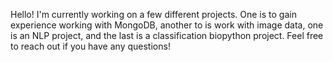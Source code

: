 Hello! I'm currently working on a few different projects. One is to gain experience working with MongoDB, another to is work with image data, one is an NLP project, and the last is a classification biopython project. Feel free to reach out if you have any questions!

<!--
**eannefawcett/eannefawcett** is a ✨ _special_ ✨ repository because its `README.md` (this file) appears on your GitHub profile.

Here are some ideas to get you started:

- 🔭 I’m currently working on ...
- 🌱 I’m currently learning ...
- 👯 I’m looking to collaborate on ...
- 🤔 I’m looking for help with ...
- 💬 Ask me about ...
- 📫 How to reach me: ...
- 😄 Pronouns: ...
- ⚡ Fun fact: ...
-->
